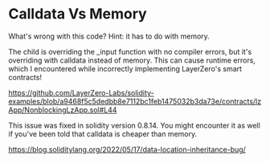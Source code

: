 # Calldata Vs Memory

What's wrong with this code? Hint: it has to do with memory.  


The child is overriding the _input function with no compiler errors, but it's overriding with calldata instead of memory. This can cause runtime errors, which I encountered while incorrectly implementing LayerZero's smart contracts!  

https://github.com/LayerZero-Labs/solidity-examples/blob/a9468f5c5dedbb8e7112bc1feb1475032b3da73e/contracts/lzApp/NonblockingLzApp.sol#L44


This issue was fixed in solidity version 0.8.14. You might encounter it as well if you've been told that calldata is cheaper than memory.

https://blog.soliditylang.org/2022/05/17/data-location-inheritance-bug/